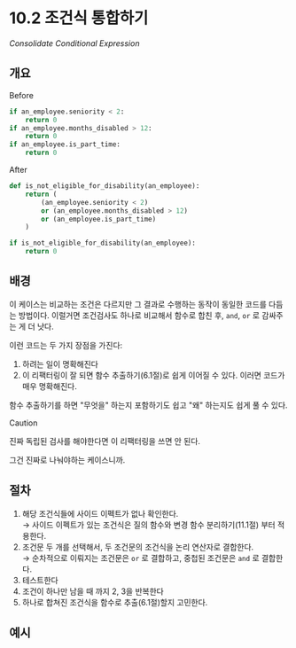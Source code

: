 # 10.2 조건식 통합하기

_Consolidate Conditional Expression_

## 개요

Before

```python
if an_employee.seniority < 2:
    return 0
if an_employee.months_disabled > 12:
    return 0
if an_employee.is_part_time:
    return 0
```

After

```python
def is_not_eligible_for_disability(an_employee):
    return (
        (an_employee.seniority < 2)
        or (an_employee.months_disabled > 12)
        or (an_employee.is_part_time)
    )

if is_not_eligible_for_disability(an_employee):
    return 0
```

## 배경

이 케이스는 비교하는 조건은 다르지만 그 결과로 수행하는 동작이 동일한 코드를 다듬는 방법이다.
이럴거면 조건검사도 하나로 비교해서 함수로 합친 후, `and`, `or` 로 감싸주는 게 더 낫다.

이런 코드는 두 가지 장점을 가진다:
1. 하려는 일이 명확해진다
2. 이 리팩터링이 잘 되면 함수 추출하기(6.1절)로 쉽게 이어질 수 있다. 이러면 코드가 매우 명확해진다.

함수 추출하기를 하면 "무엇을" 하는지 포함하기도 쉽고 "왜" 하는지도 쉽게 풀 수 있다.

> [!CAUTION]
> 진짜 독립된 검사를 해야한다면 이 리팩터링을 쓰면 안 된다.
> 
> 그건 진짜로 나눠야하는 케이스니까.

## 절차

1. 해당 조건식들에 사이드 이펙트가 없나 확인한다. <br />
→ 사이드 이펙트가 있는 조건식은 질의 함수와 변경 함수 분리하기(11.1절) 부터 적용한다.
2. 조건문 두 개를 선택해서, 두 조건문의 조건식을 논리 연산자로 결합한다. <br />
→ 순차적으로 이뤄지는 조건문은 `or` 로 결합하고, 중첩된 조건문은 `and` 로 결합한다.
3. 테스트한다
4. 조건이 하나만 남을 때 까지 2, 3을 반복한다
5. 하나로 합쳐진 조건식을 함수로 추출(6.1절)할지 고민한다.

## 예시
